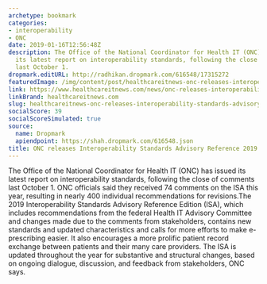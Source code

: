 ```yaml
---
archetype: bookmark
categories:
- interoperability
- ONC
date: 2019-01-16T12:56:48Z
description: The Office of the National Coordinator for Health IT (ONC) has issued
  its latest report on interoperability standards, following the close of comments
  last October 1.
dropmark.editURL: http://radhikan.dropmark.com/616548/17315272
featuredImage: /img/content/post/healthcareitnews-onc-releases-interoperability-standards-advisory-reference-2019.JPG
link: https://www.healthcareitnews.com/news/onc-releases-interoperability-standards-advisory-reference-2019
linkBrand: healthcareitnews.com
slug: healthcareitnews-onc-releases-interoperability-standards-advisory-reference-2019
socialScore: 39
socialScoreSimulated: true
source:
  name: Dropmark
  apiendpoint: https://shah.dropmark.com/616548.json
title: ONC releases Interoperability Standards Advisory Reference 2019
---
```

The Office of the National Coordinator for Health IT (ONC) has issued its latest report on interoperability standards, following the close of comments last October 1. ONC officials said they received 74 comments on the ISA this year, resulting in nearly 400 individual recommendations for revisions.The 2019 Interoperability Standards Advisory Reference Edition (ISA), which includes recommendations from the federal Health IT Advisory Committee and changes made due to the comments from stakeholders, contains new standards and updated characteristics and calls for more efforts to make e-prescribing easier. It also encourages a more prolific patient record exchange between patients and their many care providers. The ISA is updated throughout the year for substantive and structural changes, based on ongoing dialogue, discussion, and feedback from stakeholders, ONC says.

